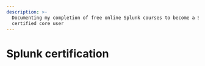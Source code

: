 ```yaml
---
description: >-
  Documenting my completion of free online Splunk courses to become a Splunk
  certified core user
---
```


# Splunk certification

